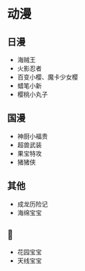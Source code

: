 # 动漫

## 日漫
- 海贼王
- 火影忍者
- 百变小樱、魔卡少女樱
- 蜡笔小新
- 樱桃小丸子

## 国漫
- 神厨小福贵
- 超兽武装
- 果宝特攻
- 猪猪侠

## 其他
- 成龙历险记
- 海绵宝宝

## 🤣
- 花园宝宝
- 天线宝宝
